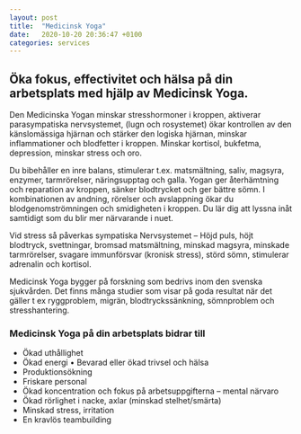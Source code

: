 ```yaml
---
layout: post
title:  "Medicinsk Yoga"
date:   2020-10-20 20:36:47 +0100
categories: services
---
```


## Öka fokus, effectivitet och hälsa på din arbetsplats med hjälp av Medicinsk Yoga.
<!--more-->

Den Medicinska Yogan minskar stresshormoner i kroppen, aktiverar parasympatiska nervsystemet, (lugn och rosystemet) ökar kontrollen av den känslomässiga hjärnan och stärker den logiska hjärnan, minskar inflammationer och blodfetter i kroppen. Minskar kortisol, bukfetma, depression, minskar stress och oro.

Du bibehåller en inre balans, stimulerar t.ex. matsmältning, saliv, magsyra, enzymer, tarmrörelser, näringsupptag och galla. Yogan ger återhämtning och reparation av kroppen, sänker blodtrycket och ger bättre sömn.
I kombinationen av andning, rörelser och avslappning ökar du blodgenomströmningen och smidigheten i kroppen. Du lär dig att lyssna inåt samtidigt som du blir mer närvarande i nuet.

Vid stress så påverkas sympatiska Nervsystemet – Höjd puls, höjt blodtryck, svettningar, bromsad matsmältning, minskad magsyra, minskade tarmrörelser, svagare immunförsvar (kronisk stress), störd sömn, stimulerar adrenalin och kortisol.

Medicinsk Yoga bygger på forskning som bedrivs inom den svenska sjukvården. Det finns många studier som visar på goda resultat när det gäller t ex ryggproblem, migrän, blodtryckssänkning, sömnproblem och stresshantering.

### Medicinsk Yoga på din arbetsplats bidrar till
* Ökad uthållighet
* Ökad energi
• Bevarad eller ökad trivsel och hälsa
* Produktionsökning
* Friskare personal
* Ökad koncentration och fokus på arbetsuppgifterna – mental närvaro
* Ökad rörlighet i nacke, axlar (minskad stelhet/smärta)
* Minskad stress, irritation
* En kravlös teambuilding

